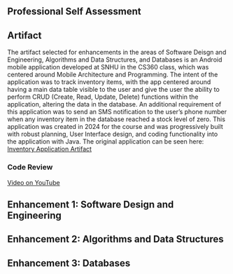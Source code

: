 ## Professional Self Assessment

## Artifact

The artifact selected for enhancements in the areas of Software Deisgn and Engineering, Algorithms and Data Structures, and Databases is an Android mobile application developed at SNHU in the CS360 class, which was centered around Mobile Architecture and Programming. The intent of the application was to track inventory items, with the app centered around having a main data table visible to the user and give the user the ability to perform CRUD (Create, Read, Update, Delete) functions within the application, altering the data in the database. An additional requirement of this application was to send an SMS notification to the user’s phone number when any inventory item in the database reached a stock level of zero. This application was created in 2024 for the course and was progressively built with robust planning, User Interface design, and coding functionality into the application with Java. The original application can be seen here:  
[Inventory Application Artifact](https://github.com/bcwells24/CS360/tree/main/Inventory%20Management%20App)

### Code Review
[Video on YouTube](https://youtu.be/Ts-C0oCHXqg)



## Enhancement 1: Software Design and Engineering
## Enhancement 2: Algorithms and Data Structures 
## Enhancement 3: Databases


